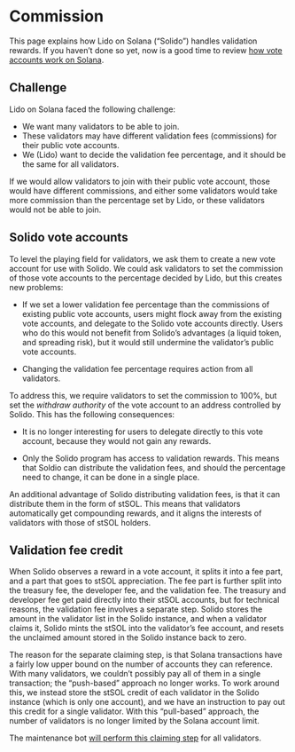 # Commission

This page explains how Lido on Solana (“Solido”) handles validation rewards.
If you haven’t done so yet, now is a good time to review [how vote accounts
work on Solana](solana-staking.md#vote-accounts).

## Challenge

Lido on Solana faced the following challenge:

 * We want many validators to be able to join.
 * These validators may have different validation fees (commissions) for their
   public vote accounts.
 * We (Lido) want to decide the validation fee percentage, and it should be the
   same for all validators.

If we would allow validators to join with their public vote account, those would
have different commissions, and either some validators would take more
commission than the percentage set by Lido, or these validators would not be
able to join.

## Solido vote accounts

To level the playing field for validators, we ask them to create a new vote
account for use with Solido. We could ask validators to set the commission of
those vote accounts to the percentage decided by Lido, but this creates new
problems:

 * If we set a lower validation fee percentage than the commissions of existing
   public vote accounts, users might flock away from the existing vote accounts,
   and delegate to the Solido vote accounts directly. Users who do this would
   not benefit from Solido’s advantages (a liquid token, and spreading risk),
   but it would still undermine the validator’s public vote accounts.

 * Changing the validation fee percentage requires action from all validators.

To address this, we require validators to set the commission to 100%, but set
the *withdraw authority* of the vote account to an address controlled by Solido.
This has the following consequences:

 * It is no longer interesting for users to delegate directly to this vote
   account, because they would not gain any rewards.

 * Only the Solido program has access to validation rewards. This means that
   Soldio can distribute the validation fees, and should the percentage need to
   change, it can be done in a single place.

An additional advantage of Solido distributing validation fees, is that it can
distribute them in the form of stSOL. This means that validators automatically
get compounding rewards, and it aligns the interests of validators with those of
stSOL holders.

## Validation fee credit

When Solido observes a reward in a vote account, it splits it into a fee part,
and a part that goes to stSOL appreciation. The fee part is further split into
the treasury fee, the developer fee, and the validation fee. The treasury and
developer fee get paid directly into their stSOL accounts, but for technical
reasons, the validation fee involves a separate step. Solido stores the
amount in the validator list in the Solido instance, and when a validator claims
it, Solido mints the stSOL into the validator’s fee account, and resets the
unclaimed amount stored in the Solido instance back to zero.

The reason for the separate claiming step, is that Solana transactions have a
fairly low upper bound on the number of accounts they can reference. With many
validators, we couldn’t possibly pay all of them in a single transaction; the
“push-based” approach no longer works. To work around this, we instead store the
stSOL credit of each validator in the Solido instance (which is only one
account), and we have an instruction to pay out this credit for a single
validator. With this “pull-based” approach, the number of validators is no
longer limited by the Solana account limit.

The maintenance bot [will perform this claiming
step](../operation/maintenance.md#claiming-validation-fees) for all validators.
